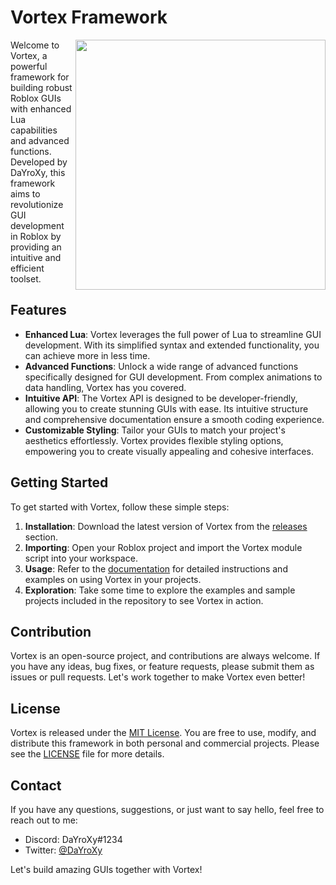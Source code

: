 # Vortex Framework

<img align="right" width="400" src="https://cdn.discordapp.com/attachments/1075343548993519707/1125698261437648946/dayroxy_Vortex_script_logo_simple_minimalistic_transparent_back_4cbbbec4-35dc-423f-96d0-d3bfd6e51724.png">

Welcome to Vortex, a powerful framework for building robust Roblox GUIs with enhanced Lua capabilities and advanced functions. Developed by DaYroXy, this framework aims to revolutionize GUI development in Roblox by providing an intuitive and efficient toolset.

## Features

- **Enhanced Lua**: Vortex leverages the full power of Lua to streamline GUI development. With its simplified syntax and extended functionality, you can achieve more in less time.
- **Advanced Functions**: Unlock a wide range of advanced functions specifically designed for GUI development. From complex animations to data handling, Vortex has you covered.
- **Intuitive API**: The Vortex API is designed to be developer-friendly, allowing you to create stunning GUIs with ease. Its intuitive structure and comprehensive documentation ensure a smooth coding experience.
- **Customizable Styling**: Tailor your GUIs to match your project's aesthetics effortlessly. Vortex provides flexible styling options, empowering you to create visually appealing and cohesive interfaces.

## Getting Started

To get started with Vortex, follow these simple steps:

1. **Installation**: Download the latest version of Vortex from the [releases](https://github.com/DaYroXy/Vortex/releases) section.
2. **Importing**: Open your Roblox project and import the Vortex module script into your workspace.
3. **Usage**: Refer to the [documentation](https://github.com/DaYroXy/Vortex/wiki) for detailed instructions and examples on using Vortex in your projects.
4. **Exploration**: Take some time to explore the examples and sample projects included in the repository to see Vortex in action.

## Contribution

Vortex is an open-source project, and contributions are always welcome. If you have any ideas, bug fixes, or feature requests, please submit them as issues or pull requests. Let's work together to make Vortex even better!

## License

Vortex is released under the [MIT License](https://opensource.org/licenses/MIT). You are free to use, modify, and distribute this framework in both personal and commercial projects. Please see the [LICENSE](https://github.com/DaYroXy/Vortex/blob/main/LICENSE) file for more details.

## Contact

If you have any questions, suggestions, or just want to say hello, feel free to reach out to me:

- Discord: DaYroXy#1234
- Twitter: [@DaYroXy](https://twitter.com/DaYroXy)

Let's build amazing GUIs together with Vortex!
